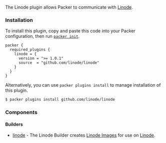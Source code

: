 The Linode plugin allows Packer to communicate with [Linode](https://www.linode.com/).

### Installation

To install this plugin, copy and paste this code into your Packer configuration, then run [`packer init`](https://www.packer.io/docs/commands/init).

```hcl
packer {
  required_plugins {
    linode = {
      version = ">= 1.0.1"
      source  = "github.com/linode/linode"
    }
  }
}
```


Alternatively, you can use `packer plugins install` to manage installation of this plugin.

```sh
$ packer plugins install github.com/linode/linode
```


### Components

#### Builders

- [linode](/packer/integrations/linode/latest/components/builder/linode) - The Linode Builder creates [Linode Images](https://www.linode.com/docs/guides/linode-images/) for use on [Linode](https://www.linode.com/).

